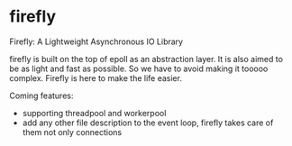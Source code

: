 # firefly
Firefly: A Lightweight Asynchronous IO Library

firefly is built on the top of epoll as an abstraction layer. 
It is also aimed to be as light and fast as possible. So we have to avoid making it tooooo complex. 
Firefly is here to make the life easier.

Coming features:
* supporting threadpool and workerpool
* add any other file description to the event loop, firefly takes care of them not only connections
